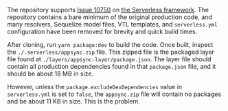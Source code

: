 The repository supports [Issue 10750](https://github.com/serverless/serverless/issues/10750) on [the Serverless framework](https://www.serverless.com/).  The repository contains a bare minimum of the original production code, and many resolvers, Sequelize model files, VTL templates, and `serverless.yml` configuration have been removed for brevity and quick build times.

After cloning, run `yarn package:dev` to build the code.  Once built, inspect the `./.serverless/appsync.zip` file.  This zipped file is the packaged layer file found at `./layers/appsync-layer/package.json`.  The layer file should contain all production dependencies found in that `package.json` file, and it should be about 18 MB in size.

However, unless the `package.excludeDevDependencies` value in `serverless.yml` is set to `false`, the `appsync.zip` file will contain no packages and be about 11 KB in size.  This is the problem.
